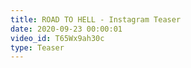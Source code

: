 ```yaml
---
title: ROAD TO HELL - Instagram Teaser
date: 2020-09-23 00:00:01
video_id: T65Wx9ah30c
type: Teaser
---
```

